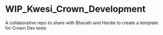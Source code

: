 # WIP_Kwesi_Crown_Development
A collaborative repo to share with Bharath and Hardie to create a template for Crown Dev tests
